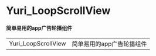 # Yuri_LoopScrollView

#### 简单易用的app广告轮播组件

|||
| ---- | ---- |
|Yuri_LoopScrollView|简单易用的app广告轮播组件|
